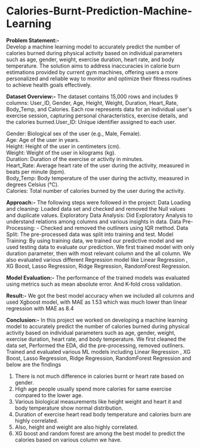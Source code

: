 # Calories-Burnt-Prediction-Machine-Learning

**Problem Statement:-**  
Develop a machine learning model to accurately predict the number of calories burned during physical activity based on individual parameters such as age, gender, weight, exercise duration, heart rate, and body temperature. The solution aims to address inaccuracies in calorie burn estimations provided by current gym machines, offering users a more personalized and reliable way to monitor and optimize their fitness routines to achieve health goals effectively.

**Dataset Overview:-**
The dataset contains 15,000 rows and includes 9 columns: User_ID, Gender, Age, Height, Weight, Duration, Heart_Rate, Body_Temp, and Calories. Each row represents data for an individual user's exercise session, capturing personal characteristics, exercise details, and the calories burned.User_ID: Unique identifier assigned to each user.

Gender: Biological sex of the user (e.g., Male, Female).  
Age: Age of the user in years.  
Height: Height of the user in centimeters (cm).  
Weight: Weight of the user in kilograms (kg).  
Duration: Duration of the exercise or activity in minutes.  
Heart_Rate: Average heart rate of the user during the activity, measured in beats per minute (bpm).  
Body_Temp: Body temperature of the user during the activity, measured in degrees Celsius (°C).  
Calories: Total number of calories burned by the user during the activity.  

**Approach:-**
The following steps were followed in the project:
Data Loading and cleaning: Loaded data set and checked and removed the Null values and duplicate values. 
Exploratory Data Analysis: Did Exploratory Analysis to understand relations among columns and various insights in data. 
Data Pre-Processing: - Checked and removed the outliners using IQR method.
Data Split: The pre-processed data was split into training and test. 
Model Training: By using training data, we trained our predictive model and we used testing data to evaluate our prediction.
We first trained model with only duration parameter, then with most relevant column and the all column.
We also evaluated various different Regression model like Linear Regression , XG Boost, Lasso Regression, Ridge Regression, RandomForest Regression.

**Model Evaluation:-** The performance of the trained models was evaluated using metrics such as mean absolute error. And K-fold cross validation.

**Result:-**
We got the best model accuracy when we included all columns and used Xgboost model, with MAE as 1.53 which was much lower than linear regression with MAE as 8.4

**Conclusion:-**
In this project we worked on developing a machine learning model to accurately predict the number of calories burned during physical activity based on individual parameters such as age, gender, weight, exercise duration, heart rate, and body temperature.
We first cleaned the data set, Performed the EDA, did the pre-processing, removed  outliners.
Trained and evaluated various ML models including Linear Regression , XG Boost, Lasso Regression, Ridge Regression, RandomForest Regression and below are the findings 

1.	There is not much difference in calories burnt or heart rate based on gender.
2.	High age people usually spend more calories for same exercise compared to the lower age.
3.	Various biological measurements like height weight and heart it and body temperature show normal distribution.
4.	Duration of exercise heart read body temperature and calories burn are highly correlated.
5.	Also, height and weight are also highly correlated.
6.	XG boost and random forest  are among the best model to predict the calories based on various column we have.

 






